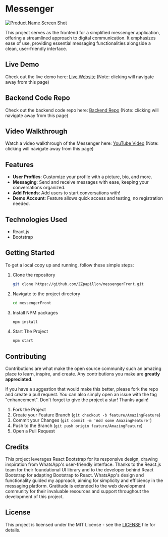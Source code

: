 # Messenger
[![Product Name Screen Shot](https://img.youtube.com/vi/jPty_l2nifQ/0.jpg)](https://youtu.be/jPty_l2nifQ)

This project serves as the frontend for a simplified messenger application, offering a streamlined approach to digital communication. It emphasizes ease of use, providing essential messaging functionalities alongside a clean, user-friendly interface.

## Live Demo

Check out the live demo here: [Live Website](https://stalwart-crostata-5ad996.netlify.app/) (Note: clicking will navigate away from this page)

## Backend Code Repo

Check out the backend code repo here: [Backend Repo](https://github.com/ZZpapillon/messengerNode) (Note: clicking will navigate away from this page)

## Video Walkthrough

Watch a video walkthrough of the Messenger here: [YouTube Video](https://youtu.be/jPty_l2nifQ) (Note: clicking will navigate away from this page)

## Features

- **User Profiles**:  Customize your profile with a picture, bio, and more.
- **Messaging**: Send and receive messages with ease, keeping your conversations organized.
- **Add Friends**: Add users to start conversations with!
- **Demo Account**: Feature allows quick access and testing, no registration needed.

## Technologies Used
- React.js
- Bootstrap
## Getting Started
To get a local copy up and running, follow these simple steps:

1. Clone the repository
   ```sh
   git clone https://github.com/ZZpapillon/messengerFront.git
   ```
2. Navigate to the project directory
   ```sh
   cd messengerFront
   ```
3. Install NPM packages
   ```sh
   npm install
   ```
4. Start The Project
   ```sh
   npm start
   ```

## Contributing

Contributions are what make the open source community such an amazing place to learn, inspire, and create. Any contributions you make are **greatly appreciated**.

If you have a suggestion that would make this better, please fork the repo and create a pull request. You can also simply open an issue with the tag "enhancement".
Don't forget to give the project a star! Thanks again!

1. Fork the Project
2. Create your Feature Branch (`git checkout -b feature/AmazingFeature`)
3. Commit your Changes (`git commit -m 'Add some AmazingFeature'`)
4. Push to the Branch (`git push origin feature/AmazingFeature`)
5. Open a Pull Request

## Credits

This project leverages React Bootstrap for its responsive design, drawing inspiration from WhatsApp's user-friendly interface. Thanks to the React.js team for their foundational UI library and to the developer behind React Bootstrap for adapting Bootstrap to React. WhatsApp's design and functionality guided my approach, aiming for simplicity and efficiency in the messaging platform.
Gratitude is extended to the web development community for their invaluable resources and support throughout the development of this project.

## License

This project is licensed under the MIT License - see the [LICENSE](License.txt) file for details.

